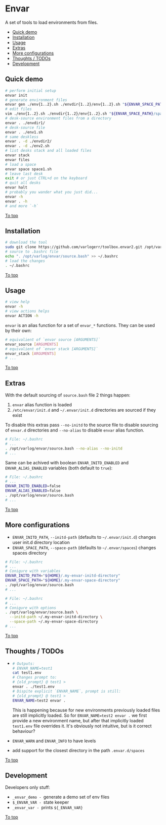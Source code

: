 # <a id="top"></a>Envar

A set of tools to load environments from files.

* [Quick demo](#quick-demo)
* [Installation](#installation)
* [Usage](#usage)
* [Extras](#extras)
* [More configurations](#more-configurations)
* [Thoughts / TODOs](#thoughts--todos)
* [Development](#development)

## Quick demo

```sh
# perform initial setup
envar init
# generate environment files
envar gen ./env{1..2}.sh ./envdir{1..2}/env{1..2}.sh "${ENVAR_SPACE_PATH}/space1.sh"
# edit files
vim ./env{1..2}.sh ./envdir{1..2}/env{1..2}.sh "${ENVAR_SPACE_PATH}/space1.sh"
# desk-source environment files from a directory
envar . ./envdir1/
# desk-source file
envar . ./env1.sh
# same deskless
envar . -d ./envdir2/
envar . -d ./env2.sh
# list desks stack and all loaded files
envar stack
envar files
# load a space
envar space space1.sh
# leave last desk
exit # or just CTRL+d on the keyboard
# quit all desks
envar halt
# probably you wander what you just did...
envar -h
envar . -h
# and more `-h`
```

[To top]

## Installation

```sh
# download the tool
sudo git clone https://github.com/varlogerr/toolbox.envar2.git /opt/varlog/envar
# source to .bashrc file
echo ". /opt/varlog/envar/source.bash" >> ~/.bashrc
# load the changes
. ~/.bashrc
```

[To top]

## Usage

```sh
# view help
envar -h
# view actions helps
envar ACTION -h
```

`envar` is an alias function for a set of `envar_*` functions. They can be used by their own:

```sh
# equivalient of `envar source [ARGUMENTS]`
envar_source [ARGUMENTS]
# equivalient of `envar stack [ARGUMENTS]`
envar_stack [ARGUMENTS]
# ...
```

[To top]

## Extras

With the default sourcing of `source.bash` file 2 things happen:

1. `envar` alias function is loaded
1. `/etc/envar/init.d` and `~/.envar/init.d` directories are sourced if they exist

To disable this extras pass `--no-initd` to the source file to disable sourcing of `envar.d` directories and `--no-alias` to disable `envar` alias function.

```sh
# File: ~/.bashrc
# ...
. /opt/varlog/envar/source.bash --no-alias --no-initd
# ...
```

Same can be achived with boolean `ENVAR_INITD_ENABLED` and `ENVAR_ALIAS_ENABLED` variables (both default to `true`):

```sh
# File: ~/.bashrc
# ...
ENVAR_INITD_ENABLED=false
ENVAR_ALIAS_ENABLED=false
. /opt/varlog/envar/source.bash
# ...
```

[To top]

## More configurations

* `ENVAR_INITD_PATH`, `--initd-path` (defaults to `~/.envar/init.d`) changes user init.d directory location
* `ENVAR_SPACE_PATH`, `--space-path` (defaults to `~/.envar/spaces`) changes spaces directory


```sh
# File: ~/.bashrc
# ...
# Conigure with variables
ENVAR_INITD_PATH="${HOME}/.my-envar-initd-directory"
ENVAR_SPACE_PATH="${HOME}/.my-envar-space-directory"
. /opt/varlog/envar/source.bash
# ...
```

```sh
# File: ~/.bashrc
# ...
# Conigure with options
. /opt/varlog/envar/source.bash \
  --initd-path ~/.my-envar-initd-directory \
  --space-path ~/.my-envar-space-directory
# ...
```

[To top]

## Thoughts / TODOs

* ```sh
  # Outputs:
  # ENVAR_NAME=test1
  cat test1.env
  # Changes prompt to:
  # {old_prompt} @ test1 >
  envar . ./test1.env
  # Dispite explicit `ENVAR_NAME`, prompt is still:
  # {old_prompt} @ test1 >
  ENVAR_NAME=test2 envar .
  ```

  This is happening because for new environments previously loaded files are still implicitly loaded. So for `ENVAR_NAME=test2 envar .` we first provide a new environment name, but after that implicitly loaded `test1.env` file overrides it. It's obviously not intuitive, but is it correct behaviour?
* `ENVAR_WARN` and `ENVAR_INFO` to have levels
* add support for the closest directory in the path `.envar.d/spaces`

[To top]

## Development

Developers only stuff:

* `_envar_demo - `generate a demo set of env files
* `$_ENVAR_VAR - `state keeper
* `_envar_var - `prints `${_ENVAR_VAR}`

[To top]

[To top]: #top
